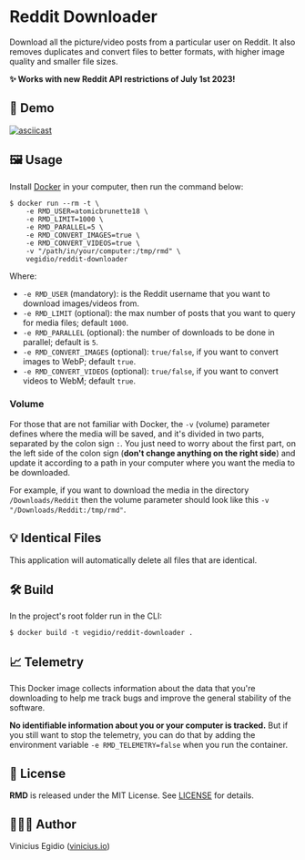 # Reddit Downloader

Download all the picture/video posts from a particular user on Reddit. It also removes duplicates and convert files to better formats, with higher image quality and smaller file sizes.

**✨ Works with new Reddit API restrictions of July 1st 2023!**

## 🎥 Demo

[![asciicast](https://asciinema.org/a/4tayss7Tgxc6UL0qOoXFnAxxW.svg)](https://asciinema.org/a/4tayss7Tgxc6UL0qOoXFnAxxW)

## 🖼️ Usage

Install [Docker](https://docs.docker.com/get-docker/) in your computer, then run the command below:

```
$ docker run --rm -t \
    -e RMD_USER=atomicbrunette18 \
    -e RMD_LIMIT=1000 \
    -e RMD_PARALLEL=5 \
    -e RMD_CONVERT_IMAGES=true \
    -e RMD_CONVERT_VIDEOS=true \
    -v "/path/in/your/computer:/tmp/rmd" \
    vegidio/reddit-downloader
```

Where:

- `-e RMD_USER` (mandatory): is the Reddit username that you want to download images/videos from.
- `-e RMD_LIMIT` (optional): the max number of posts that you want to query for media files; default `1000`.
- `-e RMD_PARALLEL` (optional): the number of downloads to be done in parallel; default is `5`.
- `-e RMD_CONVERT_IMAGES` (optional): `true/false`, if you want to convert images to WebP; default `true`.
- `-e RMD_CONVERT_VIDEOS` (optional): `true/false`, if you want to convert videos to WebM; default `true`.

### Volume

For those that are not familiar with Docker, the `-v` (volume) parameter defines where the media will be saved, and it's divided in two parts, separated by the colon sign `:`. You just need to worry about the first part, on the left side of the colon sign (**don't change anything on the right side**) and update it according to a path in your computer where you want the media to be downloaded.

For example, if you want to download the media in the directory `/Downloads/Reddit` then the volume parameter should look like this `-v "/Downloads/Reddit:/tmp/rmd"`.

## 💡 Identical Files

This application will automatically delete all files that are identical.

## 🛠️ Build

In the project's root folder run in the CLI:

```
$ docker build -t vegidio/reddit-downloader .
```

## 📈 Telemetry

This Docker image collects information about the data that you're downloading to help me track bugs and improve the general stability of the software.

**No identifiable information about you or your computer is tracked.** But if you still want to stop the telemetry, you can do that by adding the environment variable `-e RMD_TELEMETRY=false` when you run the container.

## 📝 License

**RMD** is released under the MIT License. See [LICENSE](LICENSE) for details.

## 👨🏾‍💻 Author

Vinicius Egidio ([vinicius.io](http://vinicius.io))